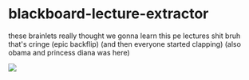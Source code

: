# blackboard-lecture-extractor
these brainlets really thought we gonna learn this pe lectures shit bruh that's cringe (epic backflip) (and then everyone started clapping) (also obama and princess diana was here)

[![](https://gogochushij.github.io/blackboard-lecture-extractor/avatar110.png)](https://www.youtube.com/watch?v=6l9g-Z-V5ng)
